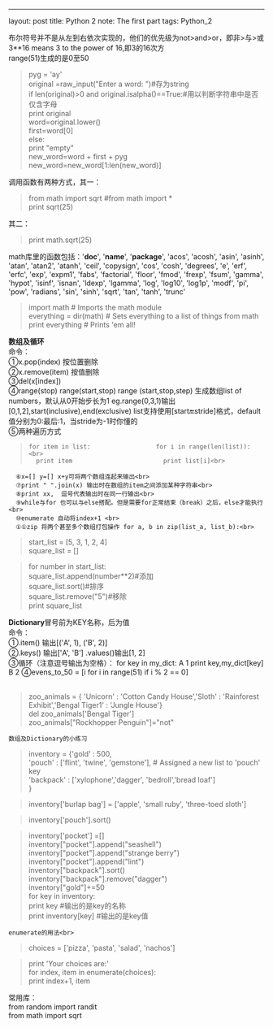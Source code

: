 ---
layout: post
title: Python 2 note: The first part
tags: Python_2

布尔符号并不是从左到右依次实现的，他们的优先级为not>and>or，即非>与>或 <br>
3**16 means 3 to the power of 16,即3的16次方<br>
range(51)生成的是0至50<br>

>pyg = 'ay'<br>
>original =raw_input("Enter a word: ")#存为string<br>
>if len(original)>0 and original.isalpha()==True:#用以判断字符串中是否仅含字母<br>
>  print original<br>
>  word=original.lower()<br>
>  first=word[0]<br>
>else:<br>
>  print "empty"<br>
>new_word=word + first + pyg<br>
>new_word=new_word[1:len(new_word)]<br>

调用函数有两种方式，其一：<br>
>from math import sqrt #from math import *<br>
>print sqrt(25)<br>

  其二：<br>
>print math.sqrt(25)<br>


math库里的函数包括：'__doc__', '__name__', '__package__', 'acos', 'acosh', 'asin', 'asinh', 'atan', 'atan2', 'atanh', 'ceil', 'copysign', 'cos', 'cosh', 'degrees', 'e', 'erf', 'erfc', 'exp', 'expm1', 'fabs', 'factorial', 'floor', 'fmod', 'frexp', 'fsum', 'gamma', 'hypot', 'isinf', 'isnan', 'ldexp', 'lgamma', 'log', 'log10', 'log1p', 'modf', 'pi', 'pow', 'radians', 'sin', 'sinh', 'sqrt', 'tan', 'tanh', 'trunc'<br>
>import math # Imports the math module<br>
>everything = dir(math) # Sets everything to a list of things from math<br>
>print everything # Prints 'em all!<br>



**数组及循环**<br>
命令：<br>①x.pop(index) 按位置删除<br> ②x.remove(item) 按值删除<br> ③del(x[index]) <br>
      ④range(stop) range(start,stop) range (start,stop,step) 生成数组list of numbers，默认从0开始步长为1 eg.range(0,3,1)输出[0,1,2],start(inclusive),end(exclusive)
	   list支持使用[start:end:stride]格式，default值分别为0:最后:1，当stride为-1时你懂的<br>
	  ⑤两种遍历方式<br>
>	  for item in list:                  for i in range(len(list)):<br>
>       print item                         print list[i]<br>
      ⑥x=[] y=[] x+y可将两个数组连起来输出<br>
	  ⑦print " ".join(x) 输出时在数组的item之间添加某种字符串<br>
      ⑧print xx,  逗号代表输出时在同一行输出<br>
	  ⑨while与for 也可以与else搭配。但是需要for正常结束（break）之后，else才能执行<br>
	  ⑩enumerate 自动将index+1 <br>
	  ①①zip 将两个甚至多个数组打包操作 for a, b in zip(list_a, list_b):<br>

>start_list = [5, 3, 1, 2, 4]<br>
>square_list = []<br>

>for number in start_list:<br>
>  square_list.append(number**2)#添加<br>
>square_list.sort()#排序<br>
>square_list.remove("5")#移除<br>
>print square_list<br>

**Dictionary**冒号前为KEY名称，后为值<br>
命令：<br>①.item() 输出[('A', 1), ('B', 2)]<br>
      ②.keys() 输出['A', 'B']           .values()输出[1, 2]<br>
	  ③循环（注意逗号输出为空格）：
	  for key in my_dict:                        A 1
        print key,my_dict[key]                   B 2
	  ④evens_to_50 = [i for i in range(51) if i % 2 == 0]<br><br>
>zoo_animals = { 'Unicorn' : 'Cotton Candy House','Sloth' : 'Rainforest Exhibit','Bengal Tiger1' : 'Jungle House'}<br>
>del zoo_animals['Bengal Tiger']<br>
>zoo_animals["Rockhopper Penguin"]="not"<br>

    数组及Dictionary的小练习
>	inventory = {'gold' : 500,<br>
>                'pouch' : ['flint', 'twine', 'gemstone'], # Assigned a new list to 'pouch' key<br>
>                'backpack' : ['xylophone','dagger', 'bedroll','bread loaf']<br>
>               }<br>


>   inventory['burlap bag'] = ['apple', 'small ruby', 'three-toed sloth']<br>

>   inventory['pouch'].sort() <br>

>   inventory['pocket'] =[]<br>
>   inventory["pocket"].append("seashell")<br>
>   inventory["pocket"].append("strange berry")<br>
>   inventory["pocket"].append("lint")<br>
>   inventory["backpack"].sort()<br>
>   inventory["backpack"].remove("dagger")<br>
>   inventory["gold"]+=50<br>
>   for key in inventory:<br>
>     print key            #输出的是key的名称<br>
>     print inventory[key] #输出的是key值<br>

    enumerate的用法<br>
>choices = ['pizza', 'pasta', 'salad', 'nachos']<br>

>print 'Your choices are:'<br>
>for index, item in enumerate(choices):<br>
>  print index+1, item<br>



常用库：<br>
from random import randit<br>
from math import sqrt<br>
